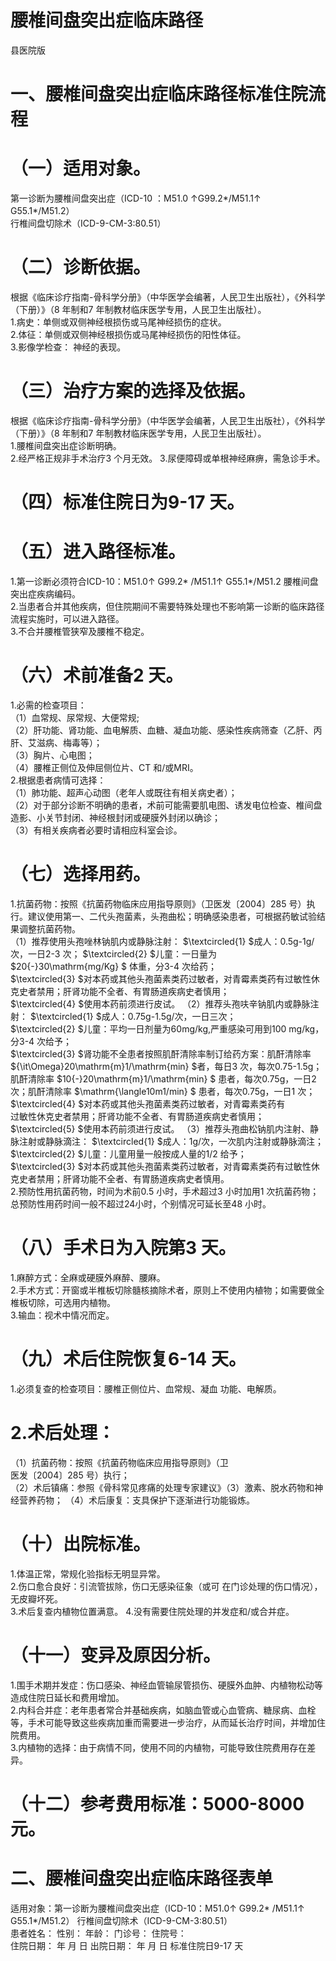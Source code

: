 # 腰椎间盘突出症临床路径  
县医院版  
# 一、腰椎间盘突出症临床路径标准住院流程  
# （一）适用对象。  
第一诊断为腰椎间盘突出症（ICD-10 ：M51.0 ↑G99.2\*/M51.1↑ G55.1\*/M51.2）  
行椎间盘切除术（ICD-9-CM-3:80.51）  
# （二）诊断依据。  
根据《临床诊疗指南-骨科学分册》（中华医学会编著，人民卫生出版社），《外科学（下册）》（8 年制和7 年制教材临床医学专用，人民卫生出版社）。  
1.病史：单侧或双侧神经根损伤或马尾神经损伤的症状。  
2.体征：单侧或双侧神经根损伤或马尾神经损伤的阳性体征。  
3.影像学检查： 神经的表现。  
# （三）治疗方案的选择及依据。  
根据《临床诊疗指南-骨科学分册》（中华医学会编著，人民卫生出版社），《外科学（下册）》（8 年制和7 年制教材临床医学专用，人民卫生出版社）。  
1.腰椎间盘突出症诊断明确。  
2.经严格正规非手术治疗3 个月无效。 3.尿便障碍或单根神经麻痹，需急诊手术。  
# （四）标准住院日为9-17 天。  
# （五）进入路径标准。  
1.第一诊断必须符合ICD-10：M51.0↑ G99.2\* /M51.1↑ G55.1\*/M51.2 腰椎间盘突出症疾病编码。  
2.当患者合并其他疾病，但住院期间不需要特殊处理也不影响第一诊断的临床路径流程实施时，可以进入路径。  
3.不合并腰椎管狭窄及腰椎不稳定。  
# （六）术前准备2 天。  
1.必需的检查项目：  
（1）血常规、尿常规、大便常规;  
（2）肝功能、肾功能、血电解质、血糖、凝血功能、感染性疾病筛查（乙肝、丙肝、艾滋病、梅毒等）；  
（3）胸片、心电图；  
（4）腰椎正侧位及伸屈侧位片、CT 和/或MRI。  
2.根据患者病情可选择：  
（1）肺功能、超声心动图（老年人或既往有相关病史者）；  
（2）对于部分诊断不明确的患者，术前可能需要肌电图、诱发电位检查、椎间盘造影、小关节封闭、神经根封闭或硬膜外封闭以确诊；  
（3）有相关疾病者必要时请相应科室会诊。  
# （七）选择用药。  
1.抗菌药物：按照《抗菌药物临床应用指导原则》（卫医发〔2004〕285 号）执行。建议使用第一、二代头孢菌素，头孢曲松；明确感染患者，可根据药敏试验结果调整抗菌药物。  
（1）推荐使用头孢唑林钠肌内或静脉注射： $\textcircled{1} $成人：0.5g-1g/次，一日2-3 次； $\textcircled{2} $儿童：一日量为 $20{-}30\mathrm{mg/Kg} $ 体重，分3-4 次给药；  
$\textcircled{3} $对本药或其他头孢菌素类药过敏者，对青霉素类药有过敏性休克史者禁用；肝肾功能不全者、有胃肠道疾病史者慎用；  
$\textcircled{4} $使用本药前须进行皮试。 （2）推荐头孢呋辛钠肌内或静脉注射： $\textcircled{1} $成人：0.75g-1.5g/次，一日三次；  
$\textcircled{2} $儿童：平均一日剂量为60mg/kg,严重感染可用到100 mg/kg，分3-4 次给予；  
$\textcircled{3} $肾功能不全患者按照肌酐清除率制订给药方案：肌酐清除率 ${\it\Omega}20\mathrm{m}1/\mathrm{min} $者，每日3 次，每次0.75-1.5g；肌酐清除率 $10{-}20\mathrm{m}1/\mathrm{min} $ 患者，每次0.75g，一日2 次；肌酐清除率 $\mathrm{\langle10m1/min} $ 患者，每次0.75g，一日1 次；  
$\textcircled{4} $对本药或其他头孢菌素类药过敏者，对青霉素类药有  
过敏性休克史者禁用；肝肾功能不全者、有胃肠道疾病史者慎用；  
$\textcircled{5} $使用本药前须进行皮试。 （3）推荐头孢曲松钠肌内注射、静脉注射或静脉滴注： $\textcircled{1} $成人：1g/次，一次肌内注射或静脉滴注； $\textcircled{2} $儿童：儿童用量一般按成人量的1/2 给予；  
$\textcircled{3} $对本药或其他头孢菌素类药过敏者，对青霉素类药有过敏性休克史者禁用；肝肾功能不全者、有胃肠道疾病史者慎用。  
2.预防性用抗菌药物，时间为术前0.5 小时，手术超过3 小时加用1 次抗菌药物；总预防性用药时间一般不超过24小时，个别情况可延长至48 小时。  
# （八）手术日为入院第3 天。  
1.麻醉方式：全麻或硬膜外麻醉、腰麻。  
2.手术方式：开窗或半椎板切除髓核摘除术者，原则上不使用内植物；如需要做全椎板切除，可选用内植物。  
3.输血：视术中情况而定。  
# （九）术后住院恢复6-14 天。  
1.必须复查的检查项目：腰椎正侧位片、血常规、凝血 功能、电解质。  
# 2.术后处理：  
（1）抗菌药物：按照《抗菌药物临床应用指导原则》（卫  
医发〔2004〕285 号）执行；  
（2）术后镇痛：参照《骨科常见疼痛的处理专家建议》（3）激素、脱水药物和神经营养药物； （4）术后康复：支具保护下逐渐进行功能锻炼。  
# （十）出院标准。  
1.体温正常，常规化验指标无明显异常。  
2.伤口愈合良好：引流管拔除，伤口无感染征象（或可 在门诊处理的伤口情况），无皮瓣坏死。  
3.术后复查内植物位置满意。 4.没有需要住院处理的并发症和/或合并症。  
# （十一）变异及原因分析。  
1.围手术期并发症：伤口感染、神经血管输尿管损伤、硬膜外血肿、内植物松动等造成住院日延长和费用增加。  
2.内科合并症：老年患者常合并基础疾病，如脑血管或心血管病、糖尿病、血栓等，手术可能导致这些疾病加重而需要进一步治疗，从而延长治疗时间，并增加住院费用。  
3.内植物的选择：由于病情不同，使用不同的内植物，可能导致住院费用存在差异。  
# （十二）参考费用标准：5000-8000 元。  
# 二、腰椎间盘突出症临床路径表单  
适用对象：第一诊断为腰椎间盘突出症（ICD-10：M51.0↑ G99.2\* /M51.1↑ G55.1\*/M51.2） 行椎间盘切除术（ICD-9-CM-3:80.51）  
患者姓名：        性别：     年龄：     门诊号：        住院号：  
住院日期：     年  月  日     出院日期：    年  月  日   标准住院日9-17 天  
